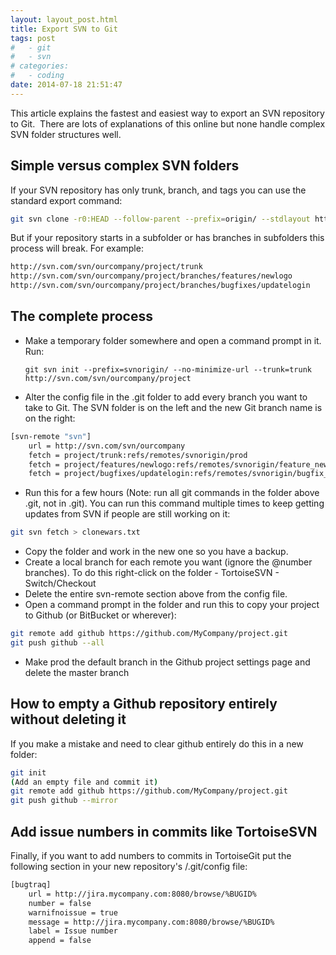 ```yaml
---
layout: layout_post.html
title: Export SVN to Git
tags: post
#   - git
#   - svn
# categories:
#   - coding
date: 2014-07-18 21:51:47
---
```


This article explains the fastest and easiest way to export an SVN repository to Git.  There are lots of explanations of this online but none handle complex SVN folder structures well.

## Simple versus complex SVN folders

If your SVN repository has only trunk, branch, and tags you can use the standard export command:

```bash
git svn clone -r0:HEAD --follow-parent --prefix=origin/ --stdlayout http://svn.com/svn/project
```

But if your repository starts in a subfolder or has branches in subfolders this process will break. For example:

```bash
http://svn.com/svn/ourcompany/project/trunk
http://svn.com/svn/ourcompany/project/branches/features/newlogo
http://svn.com/svn/ourcompany/project/branches/bugfixes/updatelogin
```

## The complete process

*   Make a temporary folder somewhere and open a command prompt in it. Run:

    `git svn init --prefix=svnorigin/ --no-minimize-url --trunk=trunk http://svn.com/svn/ourcompany/project`

*   Alter the config file in the .git folder to add every branch you want to take to Git. The SVN folder is on the left and the new Git branch name is on the right:

```bash
[svn-remote "svn"]
    url = http://svn.com/svn/ourcompany
    fetch = project/trunk:refs/remotes/svnorigin/prod
    fetch = project/features/newlogo:refs/remotes/svnorigin/feature_newlogo
    fetch = project/bugfixes/updatelogin:refs/remotes/svnorigin/bugfix_updatelogin
```

*   Run this for a few hours (Note: run all git commands in the folder above .git, not in .git). You can run this command multiple times to keep getting updates from SVN if people are still working on it:

```bash
git svn fetch > clonewars.txt
```

*   Copy the folder and work in the new one so you have a backup.
*   Create a local branch for each remote you want (ignore the @number branches). To do this right-click on the folder - TortoiseSVN - Switch/Checkout
*   Delete the entire svn-remote section above from the config file.
*   Open a command prompt in the folder and run this to copy your project to Github (or BitBucket or wherever):

```bash
git remote add github https://github.com/MyCompany/project.git
git push github --all
```

*   Make prod the default branch in the Github project settings page and delete the master branch

## How to empty a Github repository entirely without deleting it

If you make a mistake and need to clear github entirely do this in a new folder:

```bash
git init
(Add an empty file and commit it)
git remote add github https://github.com/MyCompany/project.git
git push github --mirror
```

## Add issue numbers in commits like TortoiseSVN

Finally, if you want to add numbers to commits in TortoiseGit put the following section in your new repository's /.git/config file:

```bash
[bugtraq]
    url = http://jira.mycompany.com:8080/browse/%BUGID%
    number = false
    warnifnoissue = true
    message = http://jira.mycompany.com:8080/browse/%BUGID%
    label = Issue number
    append = false
```
